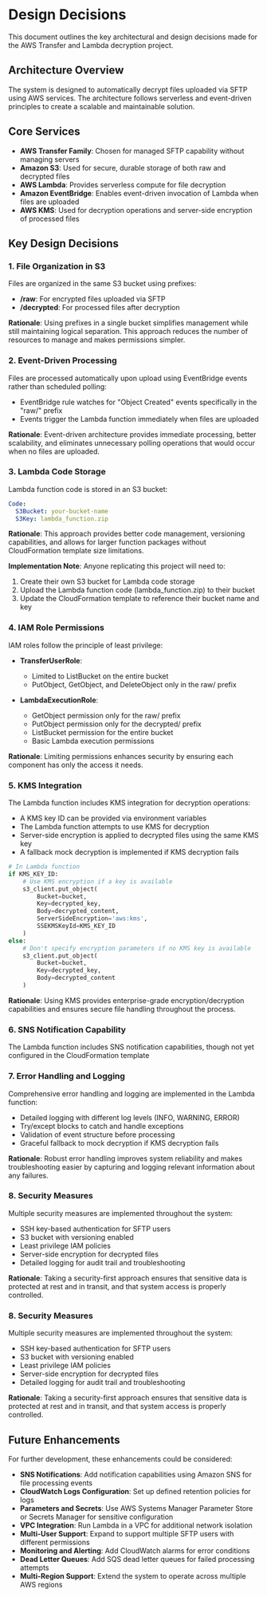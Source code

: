 # Design Decisions

This document outlines the key architectural and design decisions made for the AWS Transfer and Lambda decryption project.

## Architecture Overview

The system is designed to automatically decrypt files uploaded via SFTP using AWS services. The architecture follows serverless and event-driven principles to create a scalable and maintainable solution.

## Core Services

- **AWS Transfer Family**: Chosen for managed SFTP capability without managing servers
- **Amazon S3**: Used for secure, durable storage of both raw and decrypted files
- **AWS Lambda**: Provides serverless compute for file decryption
- **Amazon EventBridge**: Enables event-driven invocation of Lambda when files are uploaded
- **AWS KMS**: Used for decryption operations and server-side encryption of processed files

## Key Design Decisions

### 1. File Organization in S3

Files are organized in the same S3 bucket using prefixes:

- **/raw**: For encrypted files uploaded via SFTP
- **/decrypted**: For processed files after decryption

**Rationale**: Using prefixes in a single bucket simplifies management while still maintaining logical separation. This approach reduces the number of resources to manage and makes permissions simpler.

### 2. Event-Driven Processing

Files are processed automatically upon upload using EventBridge events rather than scheduled polling:

- EventBridge rule watches for "Object Created" events specifically in the "raw/" prefix
- Events trigger the Lambda function immediately when files are uploaded

**Rationale**: Event-driven architecture provides immediate processing, better scalability, and eliminates unnecessary polling operations that would occur when no files are uploaded.

### 3. Lambda Code Storage

Lambda function code is stored in an S3 bucket:

```yaml
Code: 
  S3Bucket: your-bucket-name
  S3Key: lambda_function.zip
```

**Rationale**: This approach provides better code management, versioning capabilities, and allows for larger function packages without CloudFormation template size limitations.

**Implementation Note**: Anyone replicating this project will need to:
1. Create their own S3 bucket for Lambda code storage
2. Upload the Lambda function code (lambda_function.zip) to their bucket
3. Update the CloudFormation template to reference their bucket name and key

### 4. IAM Role Permissions

IAM roles follow the principle of least privilege:

- **TransferUserRole**: 
  - Limited to ListBucket on the entire bucket
  - PutObject, GetObject, and DeleteObject only in the raw/ prefix
  
- **LambdaExecutionRole**:
  - GetObject permission only for the raw/ prefix
  - PutObject permission only for the decrypted/ prefix
  - ListBucket permission for the entire bucket
  - Basic Lambda execution permissions

**Rationale**: Limiting permissions enhances security by ensuring each component has only the access it needs.

### 5. KMS Integration

The Lambda function includes KMS integration for decryption operations:

- A KMS key ID can be provided via environment variables
- The Lambda function attempts to use KMS for decryption
- Server-side encryption is applied to decrypted files using the same KMS key
- A fallback mock decryption is implemented if KMS decryption fails

```python
# In Lambda function
if KMS_KEY_ID:
    # Use KMS encryption if a key is available
    s3_client.put_object(
        Bucket=bucket, 
        Key=decrypted_key, 
        Body=decrypted_content,
        ServerSideEncryption='aws:kms',
        SSEKMSKeyId=KMS_KEY_ID
    )
else:
    # Don't specify encryption parameters if no KMS key is available
    s3_client.put_object(
        Bucket=bucket, 
        Key=decrypted_key, 
        Body=decrypted_content
    )
```

**Rationale**: Using KMS provides enterprise-grade encryption/decryption capabilities and ensures secure file handling throughout the process.

### 6. SNS Notification Capability
The Lambda function includes SNS notification capabilities, though not yet configured in the CloudFormation template

### 7. Error Handling and Logging

Comprehensive error handling and logging are implemented in the Lambda function:

- Detailed logging with different log levels (INFO, WARNING, ERROR)
- Try/except blocks to catch and handle exceptions
- Validation of event structure before processing
- Graceful fallback to mock decryption if KMS decryption fails

**Rationale**: Robust error handling improves system reliability and makes troubleshooting easier by capturing and logging relevant information about any failures.

### 8. Security Measures

Multiple security measures are implemented throughout the system:

- SSH key-based authentication for SFTP users
- S3 bucket with versioning enabled
- Least privilege IAM policies
- Server-side encryption for decrypted files
- Detailed logging for audit trail and troubleshooting

**Rationale**: Taking a security-first approach ensures that sensitive data is protected at rest and in transit, and that system access is properly controlled.

### 8. Security Measures

Multiple security measures are implemented throughout the system:

- SSH key-based authentication for SFTP users
- S3 bucket with versioning enabled
- Least privilege IAM policies
- Server-side encryption for decrypted files
- Detailed logging for audit trail and troubleshooting

**Rationale**: Taking a security-first approach ensures that sensitive data is protected at rest and in transit, and that system access is properly controlled.

## Future Enhancements

For further development, these enhancements could be considered:

- **SNS Notifications**: Add notification capabilities using Amazon SNS for file processing events
- **CloudWatch Logs Configuration**: Set up defined retention policies for logs
- **Parameters and Secrets**: Use AWS Systems Manager Parameter Store or Secrets Manager for sensitive configuration
- **VPC Integration**: Run Lambda in a VPC for additional network isolation
- **Multi-User Support**: Expand to support multiple SFTP users with different permissions
- **Monitoring and Alerting**: Add CloudWatch alarms for error conditions
- **Dead Letter Queues**: Add SQS dead letter queues for failed processing attempts
- **Multi-Region Support**: Extend the system to operate across multiple AWS regions
